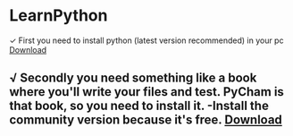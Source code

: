 # LearnPython
✓ First you need to install python (latest version recommended) in your pc
[Download](https://www.python.org/downloads/release/python-3107/) 

√ Secondly you need something like a book where you'll write your files and test. PyCham is that book, so you need to install it.
-Install the community version because it's free.
[Download](https://www.jetbrains.com/pycharm/download/#section=windows)
---

